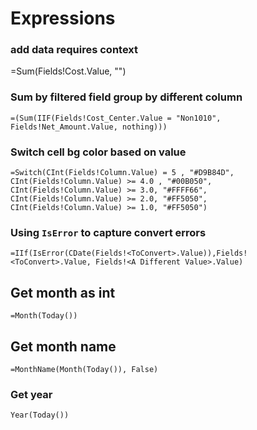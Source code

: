 # Expressions  

### add data requires context 

=Sum(Fields!Cost.Value, "<DataSet>")

### Sum by filtered field group by different column

```
=(Sum(IIF(Fields!Cost_Center.Value = "Non1010", Fields!Net_Amount.Value, nothing)))
```

### Switch cell bg color based on value

```
=Switch(CInt(Fields!Column.Value) = 5 , "#D9B84D",
CInt(Fields!Column.Value) >= 4.0 , "#00B050",
CInt(Fields!Column.Value) >= 3.0, "#FFFF66",
CInt(Fields!Column.Value) >= 2.0, "#FF5050",
CInt(Fields!Column.Value) >= 1.0, "#FF5050")
```
### Using `IsError` to capture convert errors

```
=IIf(IsError(CDate(Fields!<ToConvert>.Value)),Fields!<ToConvert>.Value, Fields!<A Different Value>.Value)
```

## Get month as int

```
=Month(Today())
```

## Get month name
```
=MonthName(Month(Today()), False)
```
### Get year
```
Year(Today())
```
